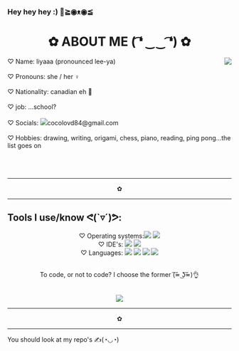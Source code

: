 ### Hey hey hey :) 👋≧◉ᴥ◉≦

<!--
**Liya-Getachew/Liya-Getachew** is a ✨ _special_ ✨ repository because its `README.md` (this file) appears on your GitHub profile. -->

<h1 align="center">✿ ABOUT ME ( ͡❛ ‿‿ ͡❛) ✿</h1>
<img src="https://media.tenor.com/1wwB5yNC6dgAAAAS/genshin-impact.gif" align="right">
♡ Name: liyaaa (pronounced lee-ya)<br><br>
♡ Pronouns: she / her ♀<br><br>
♡ Nationality: canadian eh 🍁<br><br>
♡ job: ...school?<br><br>
♡ Socials: <img src="https://img.shields.io/badge/Gmail-D14836?style=for-the-badge&logo=gmail&logoColor=white">cocolovd84@gmail.com<br><br>
♡ Hobbies: drawing, writing, origami, chess, piano, reading, ping pong...the list goes on
<br><br>
<br><br>

<hr><p align="center">✿</p><hr>
<h2>Tools I use/know ᕙ(`▿´)ᕗ:</h2>
<div align="center"> 
 ♡ Operating systems:<img src="https://img.shields.io/badge/chrome%20os-3d89fc?style=for-the-badge&logo=google%20chrome&logoColor=white"/>
 <img src="https://img.shields.io/badge/Windows-0078D6?style=for-the-badge&logo=windows&logoColor=white"/><br>
 ♡ IDE's: <img src="https://img.shields.io/badge/Replit-DD1200?style=for-the-badge&logo=Replit&logoColor=white"/>
 <img src="https://img.shields.io/badge/Visual%20Studio%20Code-0078d7.svg?style=for-the-badge&logo=visual-studio-code&logoColor=white"/><br> 
 ♡ Languages: <img src="https://img.shields.io/badge/html5-%23E34F26.svg?style=for-the-badge&logo=html5&logoColor=white"/>
 <img src="https://img.shields.io/badge/css3-%231572B6.svg?style=for-the-badge&logo=css3&logoColor=white"/> 
 <img src="https://img.shields.io/badge/javascript-%23323330.svg?style=for-the-badge&logo=javascript&logoColor=%23F7DF1E"/> 
 <img src="https://img.shields.io/badge/c%23-%23239120.svg?style=for-the-badge&logo=c-sharp&logoColor=white"/><br><br>
 <p>To code, or not to code? I choose the former (͠≖ ͜ʖ͠≖)👌 </p><br>
 <img src="https://media.tenor.com/Ph4alpig-m8AAAAC/klee-klee-genshin-impact.gif">
</div>
<hr><p align="center">✿</p><hr>
You should look at my repo's ✍(◔◡◔)
